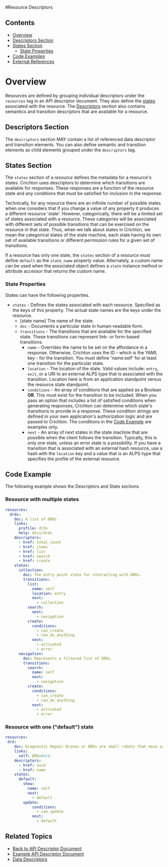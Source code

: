 #Resource Descriptors
## Contents
- [Overview](#overview)
 - [Descriptors Section](#descriptors-section)
 - [States Section](#states-section)
	- [State Properties](#state-properties)
 - [Code Examples](#code-examples)
 - [External References](#external-references)

# Overview
Resources are defined by grouping individual descriptors under the `resources` tag in an API descriptor document. They
 also define the [states](#states-section) associated with the resource. The [Descriptors](#descriptors-section) 
 section also contains semantics and transition descriptors that are available for a resource. 

## Descriptors Section
The `descriptors` section MAY contain a list of referenced data descriptor and transition elements. You can also define 
semantic and transition elements as child elements grouped under the `descriptors` tag.

## States Section
The `states` section of a _resource_ defines the metadata for a resource's states. Crichton uses descriptors to 
determine which transitions are available for responses. These responses are a function of the resource state and any 
conditions that must be satisfied for inclusion in the response. 

Technically, for any resource there are an infinite number of possible states when one considers that if you change a 
value of any property it produces a different resource 'state'. However, categorically, there will be a limited set of 
states associated with a resource. These categories will be associated with different sets of possible transitions that 
can be exercised on the resource in that state. Thus, when we talk about states in Crichton, we mean the categorical 
states of the state machine, each state having its own set of available transitions or different permission rules for a 
given set of transitions.

If a resource has only one state, the `states` section of a _resource_ must define `default` as the `state_name` 
property value. Alternately, a custom name can be used when the associated object defines a `state` 
instance method or attribute accessor that returns the custom name.

### State Properties
States can have the following properties.
- `states` - Defines the states associated with each resource. Specified as the keys of this property. The 
actual state names are the keys under the resource.
	- \[state name\] The name of the state.
	- `doc` - Documents a particular state in human-readable form.
	- `transitions` - The transitions that are available for the specified state. These transitions can represent 
	link- or form-based transitions.
		- `name` - Overrides the name to be set on the affordance in a response. Otherwise, Crichton uses the ID - which 
		is the YAML key - for the transition. You must define 'name:self' for at least one transition for the particular 
		state.
		- `location` - The location of the state. Valid values include: `entry`, `exit`, or a URI to an external ALPS 
		type that is associated with the transition. Location here is from an application standpoint versus the resource 
		state standpoint. 
		- `conditions` - An array of conditions that are applied as a Boolean __OR__. This must exist for the transition 
		to be included. When you pass an option that includes a list of satisfied conditions when generating responses, 
		Crichton can determine which state's transitions to provide in a response. These condition strings are defined 
		in your own application's authorization logic and are passed to Crichton. The conditions in the 
		[Code Example](#code-example) are examples only.
		- `next` - An array of next states in the state machine that are possible when the client follows the 
		transition. Typically, this is only one state, unless an error state is a possibility. If you have a transition 
		that is associated with an external hash resource, use a hash with the `location` key and a value that is an 
		ALPS-type that specifies the profile of the external resource.

## Code Example
The following example shows the Descriptors and State sections.

### Resource with multiple states
```yaml
resources:
  drds:
    doc: A list of DRDs
    links:
      profile: drds
      help: docs/drds
    descriptors:
      - href: total_count
      - href: items
      - href: list
      - href: search
      - href: create
    states:
      collection:
        doc: The entry point state for interacting with DRDs.
        transitions:
          list:
            name: self
            location: entry
            next:
              - collection
          search:
            next:
              - navigation
          create:
            conditions:
              - can_create 
              - can_do_anything
            next:
              - activated
              - error
      navigation:
        doc: Represents a filtered list of DRDs.
        transitions:
          search:
            name: self
            next:
              - navigation
          create:
            conditions:
              - can_create 
              - can_do_anything
            next:
              - activated
              - error 
```

### Resource with one ("default") state
```yaml
resources:
 drd:
    doc: Diagnostic Repair Drones or DRDs are small robots that move around Leviathans. They are built by a Leviathan as it grows.
    links:
      self: DRDs#drd
    descriptors:
      - href: uuid
      - href: name
    states:
      default:
        show:
          name: self
          next:
            - default
        update:
            conditions:
              - can_update
            next:
              - default
```

## Related Topics
- [Back to API Descriptor Document](descriptors_document.md)
- [Example API Descriptor Document](../spec/fixtures/resource_descriptors/drds_descriptor_v1.yml)
- [Data Descriptors](data_descriptors.md)
